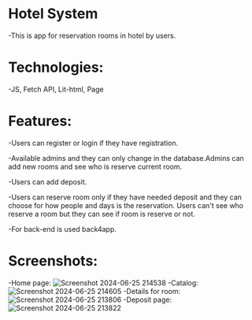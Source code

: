 # Hotel System

-This is app for reservation rooms in hotel by users.

# Technologies:

-JS, Fetch API, Lit-html, Page

# Features:

-Users can register or login if they have registration.

-Available admins and they can only change in the database.Admins can add new rooms and see who is reserve current room.

-Users can add deposit.

-Users can reserve room only if they have needed deposit and they can choose for how people and days is the reservation. Users can't see who reserve a room but they can see if room is reserve or not.

-For back-end is used back4app.

# Screenshots:

-Home page:
![Screenshot 2024-06-25 214538](https://github.com/Qsen02/My-programs/assets/101555544/8f54ad95-3da9-41ae-b183-657b18ff1c41)
-Catalog:
![Screenshot 2024-06-25 214605](https://github.com/Qsen02/My-programs/assets/101555544/93972ebe-e426-4819-9a3e-e90dc4332186)
-Details for room:
![Screenshot 2024-06-25 213806](https://github.com/Qsen02/My-programs/assets/101555544/0dfa8a47-dfbf-490f-8378-e5e7c423d9eb)
-Deposit page:
![Screenshot 2024-06-25 213822](https://github.com/Qsen02/My-programs/assets/101555544/2afb607d-8efb-41ce-8580-5ab51570f686)
